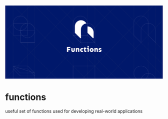 ![bridged functions](./branding/cover.png)


# functions
useful set of functions used for developing real-world applications
